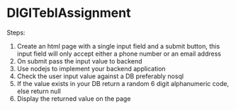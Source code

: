 # DIGITeblAssignment
Steps:
1. Create an html page with a single input field and a submit button, this input field will only accept either a phone number or an email address
2. On submit pass the input value to backend
3. Use nodejs to implement your backend application
4. Check the user input value against a DB preferably nosql
5. If the value exists in your DB return a random 6 digit alphanumeric code, else return null
6. Display the returned value on the page 
